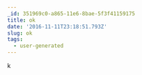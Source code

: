 ```yaml
---
_id: 351969c0-a865-11e6-8bae-5f3f41159175
title: ok
date: '2016-11-11T23:18:51.793Z'
slug: ok
tags:
  - user-generated
---
```

k
